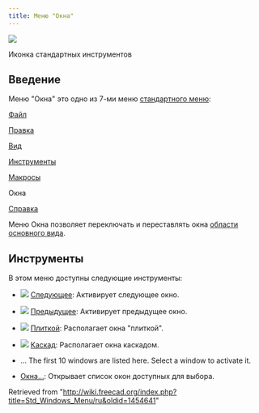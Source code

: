 ```yaml
---
title: Меню "Окна"
---
```


![](/images/Freecad.svg)

Иконка стандартных инструментов

## Введение

Меню "Окна" это одно из 7-ми меню [стандартного меню](/Standard_Menu/ru "Standard Menu/ru"):

[Файл](/Std_File_Menu/ru "Std File Menu/ru")

[Правка](/Std_Edit_Menu/ru "Std Edit Menu/ru")

[Вид](/Std_View_Menu/ru "Std View Menu/ru")

[Инструменты](/Std_Tools_Menu/ru "Std Tools Menu/ru")

[Макросы](/Std_Macro_Menu/ru "Std Macro Menu/ru")

Окна

[Справка](/Std_Help_Menu/ru "Std Help Menu/ru")

Меню Окна позволяет переключать и переставлять окна [области основного вида](/Main_view_area/ru "Main view area/ru").

## Инструменты

В этом меню доступны следующие инструменты:

- ![](/images/Std_ActivateNextWindow.svg) [Следующее](/Std_ActivateNextWindow/ru "Std ActivateNextWindow/ru"): Активирует следующее окно.

- ![](/images/Std_ActivatePrevWindow.svg) [Предыдущее](/Std_ActivatePrevWindow/ru "Std ActivatePrevWindow/ru"): Активирует предыдущее окно.

- ![](/images/Std_TileWindows.svg) [Плиткой](/Std_TileWindows/ru "Std TileWindows/ru"): Располагает окна "плиткой".

- ![](/images/Std_CascadeWindows.svg) [Каскад](/Std_CascadeWindows/ru "Std CascadeWindows/ru"): Располагает окна каскадом.

* ... The first 10 windows are listed here. Select a window to activate it.

* [Окна...](/Std_Windows/ru "Std Windows/ru"): Открывает список окон доступных для выбора.

Retrieved from "<http://wiki.freecad.org/index.php?title=Std_Windows_Menu/ru&oldid=1454641>"
